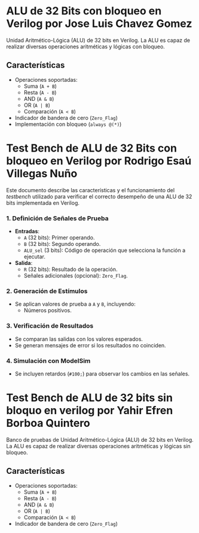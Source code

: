 # ALU de 32 Bits con bloqueo en Verilog por Jose Luis Chavez Gomez

Unidad Aritmético-Lógica (ALU) de 32 bits en Verilog. La ALU es capaz de realizar diversas operaciones aritméticas y lógicas con bloqueo.

## Características
- Operaciones soportadas:
  - Suma (`A + B`)
  - Resta (`A - B`)
  - AND (`A & B`)
  - OR (`A | B`)
  - Comparación (`A < B`)
- Indicador de bandera de cero (`Zero_Flag`)
- Implementación con bloqueo (`always @(*)`)

# Test Bench de ALU de 32 Bits con bloqueo en Verilog por Rodrigo Esaú Villegas Nuño
Este documento describe las características y el funcionamiento del *testbench* utilizado para verificar el correcto desempeño de una ALU de 32 bits implementada en Verilog.

### 1. Definición de Señales de Prueba
- **Entradas**:
  - `A` (32 bits): Primer operando.
  - `B` (32 bits): Segundo operando.
  - `ALU_sel` (3 bits): Código de operación que selecciona la función a ejecutar.
- **Salida**:
  - `R` (32 bits): Resultado de la operación.
  - Señales adicionales (opcional): `Zero_Flag`.

### 2. Generación de Estímulos
- Se aplican valores de prueba a `A` y `B`, incluyendo:
  - Números positivos.

### 3. Verificación de Resultados
- Se comparan las salidas con los valores esperados.
- Se generan mensajes de error si los resultados no coinciden.

### 4. Simulación con ModelSim
- Se incluyen retardos (`#100;`) para observar los cambios en las señales.

# Test Bench de ALU de 32 bits sin bloquo en verilog por Yahir Efren Borboa Quintero

Banco de pruebas de Unidad Aritmético-Lógica (ALU) de 32 bits en Verilog. La ALU es capaz de realizar diversas operaciones aritméticas y lógicas sin bloqueo.

## Características
- Operaciones soportadas:
  - Suma (`A + B`)
  - Resta (`A - B`)
  - AND (`A & B`)
  - OR (`A | B`)
  - Comparación (`A < B`)
- Indicador de bandera de cero (`Zero_Flag`)
